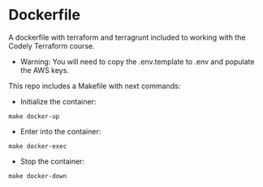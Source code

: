 # Dockerfile

A dockerfile with terraform and terragrunt included to working with the Codely Terraform course.

- Warning: You will need to copy the .env.template to .env and populate the AWS keys.

This repo includes a Makefile with next commands:

- Initialize the container:
```
make docker-up
```

- Enter into the container:
```
make docker-exec
```

- Stop the container:
```
make docker-down
``` 

